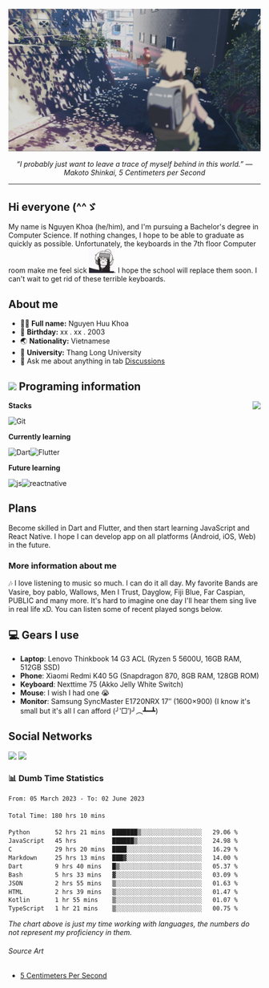 ![header](asset/header.jpg)
<p align="center"><i>“I probably just want to leave a trace of myself behind in this world.” ― Makoto Shinkai, 5 Centimeters per Second</i></p>

---

## Hi everyone (^^ゞ

My name is Nguyen Khoa (he/him), and I'm pursuing a Bachelor's degree in Computer Science. If nothing changes, I hope to be able to graduate as quickly as possible. Unfortunately, the keyboards in the 7th floor Computer room make me feel sick <img src="https://raw.githubusercontent.com/kztera/kztera/main/asset/teri-smack.gif" width=50px>. I hope the school will replace them soon. I can't wait to get rid of these terrible keyboards.

## About me

-  👨‍💻 **Full name:** Nguyen Huu Khoa
-  🎂 **Birthday:** xx . xx . 2003
-  🌏 **Nationality:** Vietnamese
-  🏫 **University:** Thang Long University
-  💬 Ask me about anything in tab [Discussions](https://github.com/kztera/kztera/discussions)

## <img src="https://camo.githubusercontent.com/63371d36886ee658f5a97401f393e1ab1684b2fd3de674b8f5efc7d410b2a3d0/68747470733a2f2f6d656469612e67697068792e636f6d2f6d656469612f57556c706c634d704f43456d5447427442572f67697068792e676966" width=50px> Programing information

<a href="https://open.spotify.com/playlist/6hyAjJOdQf5xbhQl3a3Kff?si=dc332f50a11744ab"><img align="right" display="inline-block" vertical-align="right" src="https://spotify-recently-played-readme.vercel.app/api?user=31v5dhuuhzkkvv4cqimaphde2x6i&count=9&width=400"></a>

**Stacks**

![Git](https://img.shields.io/badge/GIT-E44C30?style=for-the-badge&logo=git&logoColor=white)

**Currently learning**

![Dart](https://img.shields.io/badge/Dart-0175C2?style=for-the-badge&logo=dart&logoColor=white)![Flutter](https://img.shields.io/badge/Flutter-02569B?style=for-the-badge&logo=flutter&logoColor=white)

**Future learning**

![js](https://img.shields.io/badge/JavaScript-323330?style=for-the-badge&logo=javascript&logoColor=F7DF1E)![reactnative](https://img.shields.io/badge/React_Native-20232A?style=for-the-badge&logo=react&logoColor=61DAFB)

## Plans

Become skilled in Dart and Flutter, and then start learning JavaScript and React Native. I hope I can develop app on all platforms (Android, iOS, Web) in the future.

### More information about me

🎶 I love listening to music so much. I can do it all day. My favorite Bands are Vasire, boy pablo, Wallows, Men I Trust, Dayglow, Fiji Blue, Far Caspian, PUBLIC and many more. It's hard to imagine one day I'll hear them sing live in real life xD. You can listen some of recent played songs below.

## 💻 Gears I use

-  **Laptop**: Lenovo Thinkbook 14 G3 ACL (Ryzen 5 5600U, 16GB RAM, 512GB SSD)
-  **Phone**: Xiaomi Redmi K40 5G (Snapdragon 870, 8GB RAM, 128GB ROM)
-  **Keyboard**: Nexttime 75 (Akko Jelly White Switch)
-  **Mouse**: I wish I had one 😭
-  **Monitor**: Samsung SyncMaster E1720NRX 17″ (1600×900) (I know it's small but it's all I can afford (╯‵□′)╯︵┻━┻)

## Social Networks

<div>
<a href="https://dsc.bio/JetEra"><img src="https://img.shields.io/badge/Discord-5865F2?style=for-the-badge&logo=discord&logoColor=white"></a> <a href="https://open.spotify.com/user/31v5dhuuhzkkvv4cqimaphde2x6i">
<img src="https://img.shields.io/badge/Spotify-1ED760?&style=for-the-badge&logo=spotify&logoColor=white"></a>
</div>

### 📊 Dumb Time Statistics

<!--START_SECTION:waka-->

```txt
From: 05 March 2023 - To: 02 June 2023

Total Time: 180 hrs 10 mins

Python       52 hrs 21 mins  ███████▒░░░░░░░░░░░░░░░░░   29.06 %
JavaScript   45 hrs          ██████▒░░░░░░░░░░░░░░░░░░   24.98 %
C            29 hrs 20 mins  ████░░░░░░░░░░░░░░░░░░░░░   16.29 %
Markdown     25 hrs 13 mins  ███▓░░░░░░░░░░░░░░░░░░░░░   14.00 %
Dart         9 hrs 40 mins   █▒░░░░░░░░░░░░░░░░░░░░░░░   05.37 %
Bash         5 hrs 33 mins   ▓░░░░░░░░░░░░░░░░░░░░░░░░   03.09 %
JSON         2 hrs 55 mins   ▒░░░░░░░░░░░░░░░░░░░░░░░░   01.63 %
HTML         2 hrs 39 mins   ▒░░░░░░░░░░░░░░░░░░░░░░░░   01.47 %
Kotlin       1 hr 55 mins    ▒░░░░░░░░░░░░░░░░░░░░░░░░   01.07 %
TypeScript   1 hr 21 mins    ▒░░░░░░░░░░░░░░░░░░░░░░░░   00.75 %
```

<!--END_SECTION:waka-->

_The chart above is just my time working with languages, the numbers do not represent my proficiency in them._

<!-- <div>
<img src="https://github-readme-streak-stats.herokuapp.com/?user=kztera&theme=radical" alt="kztera's Streak Stats" width="400px" display="inline-block"> -->

<!-- <img src="https://github-readme-stats.vercel.app/api/top-langs/?username=kztera&layout=compact&theme=radical" alt="Top Langs" width="400px" display="inline-block">
</div> -->

###### Source Art

-  [5 Centimeters Per Second](https://wallhaven.cc/w/nrowq1)
